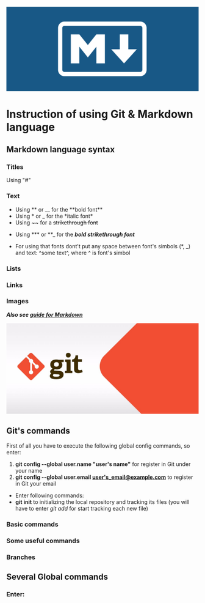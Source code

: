 ![logo](resource\md.png)

# Instruction of using Git & Markdown language

## Markdown language syntax

### Titles

Using "#"

### Text

-   Using ** or \_\_ for the **bold font\*\*
-   Using * or \_ for the *italic font\*
-   Using \~\~ for a ~~strikethrough font~~

*   Using \*\*\* or \*\*\_ for the **_bold strikethrough font_**

-   For using that fonts dont't put any space between font's simbols (\*, \_) and text: ^some text^, where ^ is font's simbol

### Lists

### Links

### Images

**_Also see [guide for Markdown](https://docs.microsoft.com/ru-ru/contribute/markdown-reference)_**

![logo](resource\git.jpg)

## Git's commands

First of all you have to execute the following global config commands, so enter:

1. **git config --global user.name "user's name"** for register in Git under your name
2. **git config --global user.email <user's_email@example.com>** to register in Git your email

-   Enter following commands:
-   **git init** to initializing the local repository and tracking its files (you will have to enter _git add_ for start tracking each new file)

### Basic commands

### Some useful commands

### Branches

###

## Several Global commands

### Enter:
